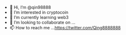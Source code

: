 - 👋 Hi, I’m @qin98888
- 👀 I’m interested in cryptocoin
- 🌱 I’m currently learning web3
- 💞️ I’m looking to collaborate on ...
- 📫 How to reach me ...https://twitter.com/Qing8888888

<!---
qin98888/qin98888 is a ✨ special ✨ repository because its `README.md` (this file) appears on your GitHub profile.
You can click the Preview link to take a look at your changes.
--->
